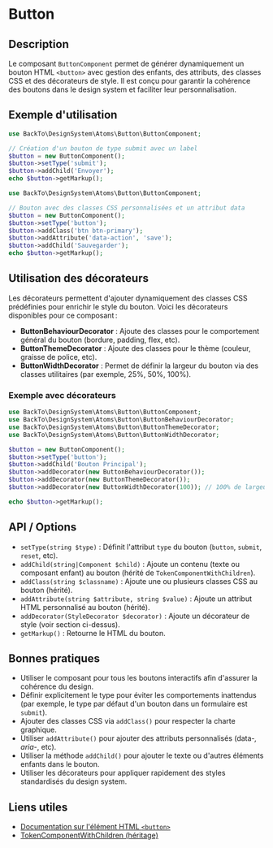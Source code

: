 # Button

## Description
Le composant `ButtonComponent` permet de générer dynamiquement un bouton HTML `<button>` avec gestion des enfants, des attributs, des classes CSS et des décorateurs de style. Il est conçu pour garantir la cohérence des boutons dans le design system et faciliter leur personnalisation.

## Exemple d'utilisation
```php
use BackTo\DesignSystem\Atoms\Button\ButtonComponent;

// Création d'un bouton de type submit avec un label
$button = new ButtonComponent();
$button->setType('submit');
$button->addChild('Envoyer');
echo $button->getMarkup();
```

```php
use BackTo\DesignSystem\Atoms\Button\ButtonComponent;

// Bouton avec des classes CSS personnalisées et un attribut data
$button = new ButtonComponent();
$button->setType('button');
$button->addClass('btn btn-primary');
$button->addAttribute('data-action', 'save');
$button->addChild('Sauvegarder');
echo $button->getMarkup();
```

## Utilisation des décorateurs
Les décorateurs permettent d'ajouter dynamiquement des classes CSS prédéfinies pour enrichir le style du bouton. Voici les décorateurs disponibles pour ce composant :

- **ButtonBehaviourDecorator** : Ajoute des classes pour le comportement général du bouton (bordure, padding, flex, etc).
- **ButtonThemeDecorator** : Ajoute des classes pour le thème (couleur, graisse de police, etc).
- **ButtonWidthDecorator** : Permet de définir la largeur du bouton via des classes utilitaires (par exemple, 25%, 50%, 100%).

### Exemple avec décorateurs
```php
use BackTo\DesignSystem\Atoms\Button\ButtonComponent;
use BackTo\DesignSystem\Atoms\Button\ButtonBehaviourDecorator;
use BackTo\DesignSystem\Atoms\Button\ButtonThemeDecorator;
use BackTo\DesignSystem\Atoms\Button\ButtonWidthDecorator;

$button = new ButtonComponent();
$button->setType('button');
$button->addChild('Bouton Principal');
$button->addDecorator(new ButtonBehaviourDecorator());
$button->addDecorator(new ButtonThemeDecorator());
$button->addDecorator(new ButtonWidthDecorator(100)); // 100% de largeur

echo $button->getMarkup();
```

## API / Options
- `setType(string $type)` : Définit l'attribut `type` du bouton (`button`, `submit`, `reset`, etc).
- `addChild(string|Component $child)` : Ajoute un contenu (texte ou composant enfant) au bouton (hérité de `TokenComponentWithChildren`).
- `addClass(string $classname)` : Ajoute une ou plusieurs classes CSS au bouton (hérité).
- `addAttribute(string $attribute, string $value)` : Ajoute un attribut HTML personnalisé au bouton (hérité).
- `addDecorator(StyleDecorator $decorator)` : Ajoute un décorateur de style (voir section ci-dessus).
- `getMarkup()` : Retourne le HTML du bouton.

## Bonnes pratiques
- Utiliser le composant pour tous les boutons interactifs afin d'assurer la cohérence du design.
- Définir explicitement le type pour éviter les comportements inattendus (par exemple, le type par défaut d'un bouton dans un formulaire est `submit`).
- Ajouter des classes CSS via `addClass()` pour respecter la charte graphique.
- Utiliser `addAttribute()` pour ajouter des attributs personnalisés (data-*, aria-*, etc).
- Utiliser la méthode `addChild()` pour ajouter le texte ou d'autres éléments enfants dans le bouton.
- Utiliser les décorateurs pour appliquer rapidement des styles standardisés du design system.

## Liens utiles
- [Documentation sur l'élément HTML `<button>`](https://developer.mozilla.org/fr/docs/Web/HTML/Element/button)
- [TokenComponentWithChildren (héritage)](../TokenComponentWithChildren.php) 